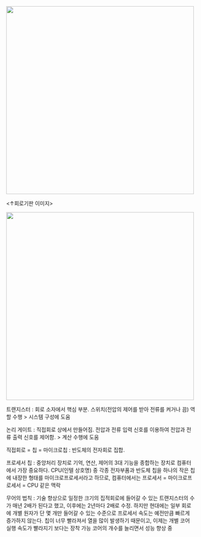 <img src = "https://user-images.githubusercontent.com/105165279/168956571-1891ddbd-7df6-4b2c-b237-0969b0141a07.png" width="500px" >

<↑회로기판 이미지>



<img src = "https://user-images.githubusercontent.com/105165279/168956685-ed5b7953-aad4-4c6c-b983-99e8ee8914cb.png" width="500px" >

트랜지스터 
: 회로 소자에서 핵심 부분. 스위치(전압의 제어를 받아 전류를 켜거나 끔) 역할 수행 > 시스템 구성에 도움



논리 게이트 
: 직접회로 상에서 만들어짐. 전압과 전류 입력 신호를 이용하여 전압과 전류 출력 신호를 제어함. > 계산 수행에 도움



직접회로 = 칩 = 마이크로칩
: 반도체의 전자회로 집합. 


프로세서 칩
 : 중앙처리 장치로 기억, 연산, 제어의 3대 기능을 종합하는 장치로 컴퓨터에서 가장 중요하다.
CPU(인텔 상호명) 중 각종 전자부품과 반도체 칩을 하나의 작은 칩에 내장한 형태를 마이크로프로세서라고 하므로,
컴퓨터에서는 프로세서 = 마이크로프로세서 = CPU 같은 맥락


무어의 법칙
 : 기술 향상으로 일정한 크기의 집적회로에 들어갈 수 있는 트랜지스터의 수가 매년 2배가 된다고 했고, 이후에는 2년마다 2배로 수정. 
 하지만 현대에는 일부 회로에 개별 원자가 단 몇 개만 들어갈 수 있는 수준으로 프로세서 속도는 예전만큼 빠르게 증가하지 않는다.
 칩이 너무 빨라져서 열을 많이 발생하기 때문이고, 이제는 개별 코어 실행 속도가 빨라지기 보다는 장착 가능 코어의 개수를 늘리면서 성능 향상 중

